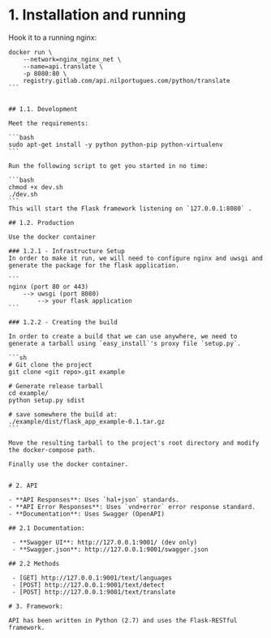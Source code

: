 # 1. Installation and running
 
Hook it to a running nginx: 

````
docker run \
    --network=nginx_nginx_net \
    --name=api.translate \
    -p 8080:80 \
    registry.gitlab.com/api.nilportugues.com/python/translate
```
 
 
## 1.1. Development

Meet the requirements: 

```bash
sudo apt-get install -y python python-pip python-virtualenv 
```

Run the following script to get you started in no time:

```bash
chmod +x dev.sh
./dev.sh
```
This will start the Flask framework listening on `127.0.0.1:8080` .

## 1.2. Production

Use the docker container

### 1.2.1 - Infrastructure Setup
In order to make it run, we will need to configure nginx and uwsgi and generate the package for the flask application. 

```
nginx (port 80 or 443) 
    --> uwsgi (port 8080) 
        --> your flask application
```

### 1.2.2 - Creating the build

In order to create a build that we can use anywhere, we need to generate a tarball using `easy_install`'s proxy file `setup.py`. 

```sh
# Git clone the project
git clone <git repo>.git example
 
# Generate release tarball
cd example/
python setup.py sdist

# save somewhere the build at: 
./example/dist/flask_app_example-0.1.tar.gz
```

Move the resulting tarball to the project's root directory and modify the docker-compose path.

Finally use the docker container.
 
 
# 2. API 

- **API Responses**: Uses `hal+json` standards.
- **API Error Responses**: Uses `vnd+error` error response standard.
- **Documentation**: Uses Swagger (OpenAPI)

## 2.1 Documentation: 

 - **Swagger UI**: http://127.0.0.1:9001/ (dev only)
 - **Swagger.json**: http://127.0.0.1:9001/swagger.json
 
## 2.2 Methods

 - [GET] http://127.0.0.1:9001/text/languages
 - [POST] http://127.0.0.1:9001/text/detect
 - [POST] http://127.0.0.1:9001/text/translate
 
# 3. Framework:

API has been written in Python (2.7) and uses the Flask-RESTful framework.
 
